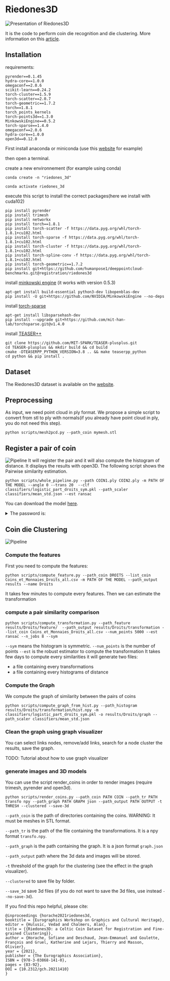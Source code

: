 # Riedones3D
![Presentation of Riedones3D](screenshot/presentation.png "Presentation of Riedones3D")


It is the code to perform coin die recognition and die clustering. More information on this [article](https://arxiv.org/abs/2109.15033).

## Installation
requirements:
```
pyrender==0.1.45
hydra-core==1.0.0
omegaconf==2.0.6
scikit-learn==0.24.2
torch-cluster==1.5.9
torch-scatter==2.0.7
torch-geometric==1.7.2
torch==1.8.1
torch_points_kernels
torch-points3d==1.3.0
MinkowskiEngine==0.5.2
torch-sparse==1.4.0
omegaconf==2.0.6
hydra-core==1.0.0
open3d==0.12.0
```
First install anaconda or miniconda (use this [website](https://docs.conda.io/en/latest/miniconda.html) for example)

then open a terminal.

create a new environnement (for example using conda)
 ```
 conda create -n "riedones_3d"
 ```
 ```
 conda activate riedones_3d
 ```
 execute this script to install the correct packages(here we install with cuda102)
 ```
pip install pyrender
pip install trimesh
pip install networkx
pip install torch==1.8.1
pip install torch-scatter -f https://data.pyg.org/whl/torch-1.8.1+cu102.html
pip install torch-sparse -f https://data.pyg.org/whl/torch-1.8.1+cu102.html
pip install torch-cluster -f https://data.pyg.org/whl/torch-1.8.1+cu102.html
pip install torch-spline-conv -f https://data.pyg.org/whl/torch-1.8.1+cu102.html
pip install torch-geometric==1.7.2
pip install git+https://github.com/humanpose1/deeppointcloud-benchmarks.git@registration/riedones3d
```
install [minkowski engine](https://github.com/NVIDIA/MinkowskiEngine) (it works with version 0.5.3)
```
apt-get install build-essential python3-dev libopenblas-dev
pip install -U git+https://github.com/NVIDIA/MinkowskiEngine --no-deps
 ```
 install [torch-sparse](https://github.com/mit-han-lab/torchsparse)
 ```
 apt-get install libsparsehash-dev
 pip install --upgrade git+https://github.com/mit-han-lab/torchsparse.git@v1.4.0
 ```
 
 install [TEASER++](https://github.com/MIT-SPARK/TEASER-plusplus)
 ```
git clone https://github.com/MIT-SPARK/TEASER-plusplus.git
cd TEASER-plusplus && mkdir build && cd build
cmake -DTEASERPP_PYTHON_VERSION=3.8 .. && make teaserpp_python
cd python && pip install .
 ```
 
## Dataset
The Riedones3D dataset is available on the [website](https://npm3d.fr/coins-riedones3d).

## Preprocessing
As input, we need point cloud in ply format. We propose a simple script to convert from stl to ply with normals(if you already have point cloud in ply, you do not need this step).

```
python scripts/mesh2pcd.py --path_coin mymesh.stl
```

## Register a pair of coin
![Pipeline](screenshot/pipeline.png "Pipeline to registrate a coin")
It will register the pair and it will also compute the histogram of distance. It displays the results with open3D.
The following script shows the Pairwise similarity estimation.

```
python scripts/whole_pipeline.py --path COIN1.ply COIN2.ply -m PATH OF THE MODEL --angle 0 --trans 20  --clf classifiers/logistic_part_droits_sym.pkl --path_scaler classifiers/mean_std.json --est ransac
```
 You can download the model [here](https://cloud.mines-paristech.fr/index.php/s/iRIuRAD48PjIIuf). 
 <details>
<summary>The password is:</summary>
 !riedones3D
</details>

## Coin die Clustering
![Pipeline](screenshot/deep.png "Compute feature for registration")
### Compute the features

First you need to compute the features:
```
python scripts/compute_feature.py --path_coin DROITS --list_coin Coins_et_Monnaies_Droits_all.csv -m PATH OF THE MODEL --path_output results --name Droits
```
It takes few minutes to compute every features.
Then we can estimate the transformation
### compute a pair similarity comparison
```
python scripts/compute_transformation.py --path_feature results/Droits/feature/  --path_output results/Droits/transformation --list_coin Coins_et_Monnaies_Droits_all.csv --num_points 5000 --est ransac --n_jobs 8 --sym
```

`--sym` means the histogram is symmetric.
`--num_points` is the number of points
`--est` is the robust estimator to compute the transformation
It takes few days to compute every similarities
it will generate two files:
- a file containing every transformations
- a file containing every histograms of distance

### Compute the Graph

We compute the graph of similarity between the pairs of coins
```
python scripts/compute_graph_from_hist.py --path_histogram results/Droits/transformation/hist.npy -m classifiers/logistic_part_droits_sym.pkl -o results/Droits/graph --path_scaler classifiers/mean_std.json
```
### Clean the graph using graph visualizer

You can select links nodes, remove/add links, search for a node cluster the results, save the graph.

TODO: Tutorial about how to use graph visualizer

### generate images and 3D models
You can use the script render_coins in order to render images (require trimesh, pyrender and open3d).
```
python scripts/render_coins.py --path_coin PATH COIN --path_tr PATH transfo npy --path_graph PATH GRAPH json --path_output PATH OUTPUT -t THRESH --clustered --save-3d
```
`--path_coin` is the path of directories containing the coins. WARNING: It must be meshes in STL format.

`--path_tr` is the path of the file containing the transformations. It is a npy format `transfo.npy`.

`--path_graph` is the path containing the graph. It is a json format `graph.json`

`--path_output` path where the 3d data and images will be stored.

`-t` threshold of the graph for the clustering (see the effect in the graph visualizer).

`--clustered` to save file by folder.

`--save_3d` save 3d files (if you do not want to save the 3d files, use instead `--no-save-3d`).


If you find this repo helpful, please cite:
```
@inproceedings {horache2021riedones3d,
booktitle = {Eurographics Workshop on Graphics and Cultural Heritage},
editor = {Hulusic, Vedad and Chalmers, Alan},
title = {{Riedones3D: a Celtic Coin Dataset for Registration and Fine-grained Clustering}},
author = {Horache, Sofiane and Deschaud, Jean-Emmanuel and Goulette, François and Gruel, Katherine and Lejars, Thierry and Masson, Olivier},
year = {2021},
publisher = {The Eurographics Association},
ISBN = {978-3-03868-141-0},
pages = {83-92},
DOI = {10.2312/gch.20211410}
}
```




